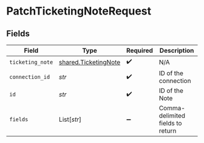 # PatchTicketingNoteRequest


## Fields

| Field                                                        | Type                                                         | Required                                                     | Description                                                  |
| ------------------------------------------------------------ | ------------------------------------------------------------ | ------------------------------------------------------------ | ------------------------------------------------------------ |
| `ticketing_note`                                             | [shared.TicketingNote](../../models/shared/ticketingnote.md) | :heavy_check_mark:                                           | N/A                                                          |
| `connection_id`                                              | *str*                                                        | :heavy_check_mark:                                           | ID of the connection                                         |
| `id`                                                         | *str*                                                        | :heavy_check_mark:                                           | ID of the Note                                               |
| `fields`                                                     | List[*str*]                                                  | :heavy_minus_sign:                                           | Comma-delimited fields to return                             |
